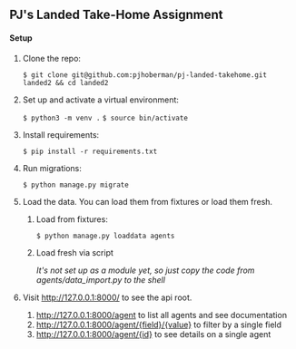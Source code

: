 PJ's Landed Take-Home Assignment
---

#### Setup

1. Clone the repo:

    `$ git clone git@github.com:pjhoberman/pj-landed-takehome.git landed2 && cd landed2` 

1. Set up and activate a virtual environment:
    
    `$ python3 -m venv .`
    `$ source bin/activate`
    
1. Install requirements:
    
    `$ pip install -r requirements.txt`
    
1. Run migrations:
    
    `$ python manage.py migrate`

1. Load the data. You can load them from fixtures or load them fresh.
    1. Load from fixtures:
        
        `$ python manage.py loaddata agents`
        
    1. Load fresh via script
        
        *It's not set up as a module yet, so just copy the code from agents/data_import.py to the shell* 
    
1. Visit http://127.0.0.1:8000/ to see the api root.
    1. http://127.0.0.1:8000/agent to list all agents and see documentation
    1. http://127.0.0.1:8000/agent/{field}/{value} to filter by a single field
    1. http://127.0.0.1:8000/agent/{id} to see details on a single agent
